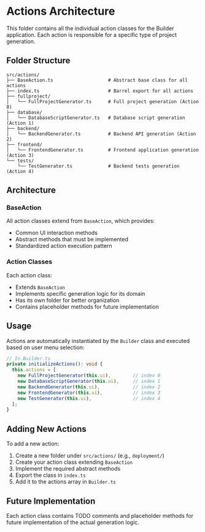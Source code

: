 # Actions Architecture

This folder contains all the individual action classes for the Builder application. Each action is responsible for a specific type of project generation.

## Folder Structure

```text
src/actions/
├── BaseAction.ts                    # Abstract base class for all actions
├── index.ts                         # Barrel export for all actions
├── fullproject/
│   └── FullProjectGenerator.ts      # Full project generation (Action 0)
├── database/
│   └── DatabaseScriptGenerator.ts   # Database script generation (Action 1)
├── backend/
│   └── BackendGenerator.ts          # Backend API generation (Action 2)
├── frontend/
│   └── FrontendGenerator.ts         # Frontend application generation (Action 3)
└── tests/
    └── TestGenerator.ts             # Backend tests generation (Action 4)
```

## Architecture

### BaseAction

All action classes extend from `BaseAction`, which provides:

- Common UI interaction methods
- Abstract methods that must be implemented
- Standardized action execution pattern

### Action Classes

Each action class:

- Extends `BaseAction`
- Implements specific generation logic for its domain
- Has its own folder for better organization
- Contains placeholder methods for future implementation

## Usage

Actions are automatically instantiated by the `Builder` class and executed based on user menu selection:

```typescript
// In Builder.ts
private initializeActions(): void {
  this.actions = [
    new FullProjectGenerator(this.ui),        // index 0
    new DatabaseScriptGenerator(this.ui),     // index 1
    new BackendGenerator(this.ui),            // index 2
    new FrontendGenerator(this.ui),           // index 3
    new TestGenerator(this.ui),               // index 4
  ];
}
```

## Adding New Actions

To add a new action:

1. Create a new folder under `src/actions/` (e.g., `deployment/`)
2. Create your action class extending `BaseAction`
3. Implement the required abstract methods
4. Export the class in `index.ts`
5. Add it to the actions array in `Builder.ts`

## Future Implementation

Each action class contains TODO comments and placeholder methods for future implementation of the actual generation logic.
